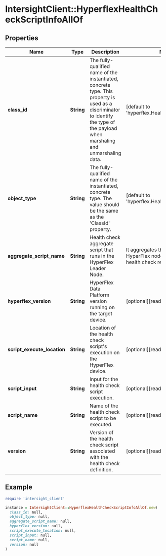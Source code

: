 # IntersightClient::HyperflexHealthCheckScriptInfoAllOf

## Properties

| Name | Type | Description | Notes |
| ---- | ---- | ----------- | ----- |
| **class_id** | **String** | The fully-qualified name of the instantiated, concrete type. This property is used as a discriminator to identify the type of the payload when marshaling and unmarshaling data. | [default to &#39;hyperflex.HealthCheckScriptInfo&#39;] |
| **object_type** | **String** | The fully-qualified name of the instantiated, concrete type. The value should be the same as the &#39;ClassId&#39; property. | [default to &#39;hyperflex.HealthCheckScriptInfo&#39;] |
| **aggregate_script_name** | **String** | Health check aggregate script that runs in the HyperFlex Leader Node. | It aggregates the output of all HyperFlex nodes and provides the health check result. | [optional][readonly] |
| **hyperflex_version** | **String** | HyperFlex Data Platform version running on the target device. | [optional][readonly] |
| **script_execute_location** | **String** | Location of the health check script&#39;s execution on the HyperFlex device. | [optional][readonly] |
| **script_input** | **String** | Input for the health check script execution. | [optional][readonly] |
| **script_name** | **String** | Name of the health check script to be executed. | [optional][readonly] |
| **version** | **String** | Version of the health check script associated with the health check definition. | [optional][readonly] |

## Example

```ruby
require 'intersight_client'

instance = IntersightClient::HyperflexHealthCheckScriptInfoAllOf.new(
  class_id: null,
  object_type: null,
  aggregate_script_name: null,
  hyperflex_version: null,
  script_execute_location: null,
  script_input: null,
  script_name: null,
  version: null
)
```

